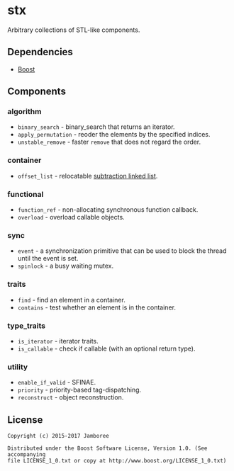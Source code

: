 stx
=====

Arbitrary collections of STL-like components.

## Dependencies

- [Boost](http://www.boost.org/)

## Components

### algorithm
- `binary_search` - binary_search that returns an iterator.
- `apply_permutation` - reoder the elements by the specified indices.
- `unstable_remove` - faster `remove` that does not regard the order.

### container
- `offset_list` - relocatable [subtraction linked list](http://en.wikipedia.org/wiki/XOR_linked_list#Subtraction_linked_list).

### functional
- `function_ref` - non-allocating synchronous function callback.
- `overload` - overload callable objects.

### sync
- `event` -  a synchronization primitive that can be used to block the thread until the event is set.
- `spinlock` -  a busy waiting mutex.

### traits
- `find` - find an element in a container.
- `contains` - test whether an element is in the container.

### type_traits
- `is_iterator` - iterator traits.
- `is_callable` - check if callable (with an optional return type).

### utility
- `enable_if_valid` - SFINAE.
- `priority` - priority-based tag-dispatching.
- `reconstruct` - object reconstruction.

## License

    Copyright (c) 2015-2017 Jamboree

    Distributed under the Boost Software License, Version 1.0. (See accompanying
    file LICENSE_1_0.txt or copy at http://www.boost.org/LICENSE_1_0.txt)
